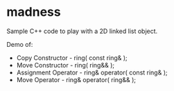 # madness
Sample C++ code to play with a 2D linked list object.

Demo of:
* Copy Constructor     - ring( const ring& );
* Move Constructor     - ring( ring&& );
* Assignment Operator  - ring& operator( const ring& );
* Move Operator        - ring& operator( ring&& );
